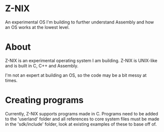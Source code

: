 # Z-NIX
An experimental OS I'm building to further understand Assembly and how an OS works at the lowest level.

# About
Z-NIX is an experimental operating system I am building. 
Z-NIX is UNIX-like and is built in C, C++ and Assembly.

I'm not an expert at building an OS, so the code may be a bit messy at times.

# Creating programs
Currently, Z-NIX supports programs made in C.
Programs need to be added to the 'userland' folder and all references to core system files must be made in the 'sdk/include' folder, look at existing examples of these to base off of.
